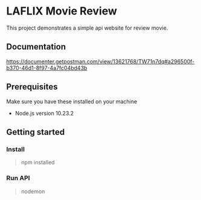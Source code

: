 # LAFLIX Movie Review
This project demonstrates a simple api website for review movie. 

## Documentation
https://documenter.getpostman.com/view/13621768/TW71n7dq#a296500f-b370-46d1-8f97-4a7fc04bd43b

## Prerequisites
Make sure you have these installed on your machine <br>
- Node.js version 10.23.2

## Getting started
### Install
> npm installed
### Run API 
> nodemon

